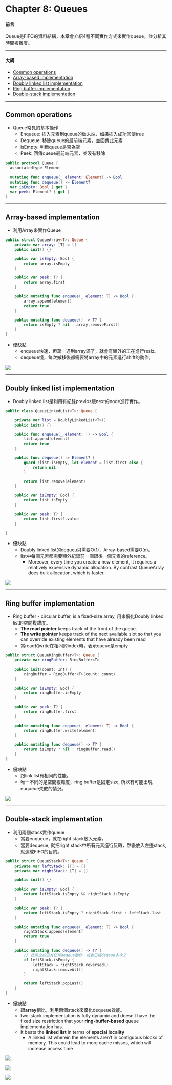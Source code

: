 # Chapter 8: Queues

#### 前言

Queue是FIFO的資料結構，本章會介紹4種不同實作方式來實作queue，並分析其時間複雜度。

------

#### 大綱

- [Common operations](#1)
- [Array-based implementation](#2)
- [Doubly linked list implementation](#3)
- [Ring buffer implementation](#4)
- [Double-stack implementation](#5)

------

<h2 id="1">Common operations</h2>

- Queue常見的基本操作
  - Enqueue: 插入元素到queue的做末端，如果插入成功回傳true
  - Dequeue: 移除queue的最前端元素，並回傳此元素
  - isEmpty: 判斷queue是否為空
  - Peek: 回傳queue最前端元素，並沒有移除

```swift
public protocol Queue {
  associatedtype Element
  
  mutating func enqueue(_ element: Element) -> Bool
  mutating func dequeue() -> Element?
  var isEmpty: Bool { get }
  var peek: Element? { get }
}
```



------



<h2 id="2">Array-based implementation</h2>

- 利用Array來實作Queue

```swift
public struct QueueArray<T>: Queue {
    private var array: [T] = []
    public init() {}

    public var isEmpty: Bool {
        return array.isEmpty
    }

    public var peek: T? {
        return array.first
    }

    public mutating func enqueue(_ element: T) -> Bool {
        array.append(element)
        return true
    }

    public mutating func dequeue() -> T? {
        return isEmpty ? nil : array.removeFirst()
    }
}
```

- 優缺點
  - enqueue快速，但萬一遇到array滿了，就會有額外的工在進行resiz。
  - dequeue慢，每次搬移後都需要將array中的元素進行shift的動作。

![](../.gitbook/assets/192.png)

------



<h2 id="3">Doubly linked list implementation</h2>

- Doubly linked list是利用有紀錄previos跟next的node進行實作。

```Swift
public class QueueLinkedList<T>: Queue {

    private var list = DoublyLinkedList<T>()
    public init() {}

    public func enqueue(_ element: T) -> Bool {
        list.append(element)
        return true
    }

    public func dequeue() -> Element? {
        guard !list.isEmpty, let element = list.first else {
            return nil
        }

        return list.remove(element)
    }

    public var isEmpty: Bool {
        return list.isEmpty
    }

    public var peek: T? {
        return list.first?.value
    }

}
```

- 優缺點
  - Doubly linked list的dequeu只需要O(1)，Array-based需要O(n)。
  - list中每個元素都需要額外紀錄前一個跟後一個元素的reference。
    - Moreover, every time you create a new element, it requires a relatively expensive dynamic allocation. By contrast QueueArray does bulk allocation, which is faster.

![](../.gitbook/assets/193.png)

------



<h2 id="4">Ring buffer implementation</h2>

- Ring buffer - circular buffer, is a fixed-size array, 用來優化Doubly linked list的空間複雜度。
  - **The read pointer** keeps track of the front of the queue.
  - **The write pointer** keeps track of the next available slot so that you can override existing elements that have already been read
  - 當read和write在相同的index時，表示queue是empty

```swift
public struct QueueRingBuffer<T>: Queue {
    private var ringBuffer: RingBuffer<T>

    public init(count: Int) {
        ringBuffer = RingBuffer<T>(count: count)
    }

    public var isEmpty: Bool {
        return ringBuffer.isEmpty
    }

    public var peek: T? {
        return ringBuffer.first
    }

    public mutating func enqueue(_ element: T) -> Bool {
        return ringBuffer.write(element)
    }

    public mutating func dequeue() -> T? {
        return isEmpty ? nil : ringBuffer.read()
    }
}
```

- 優缺點
  - 跟link list有相同的性能。
  - 唯一不同的是空間複雜度，ring buffer是固定size, 所以有可能出現euqueue失敗的情況。

![](../.gitbook/assets/194.png)

------



<h2 id="5">Double-stack implementation</h2>

- 利用兩個stack實作queue
  - 當要enqueue，就在right stack放入元素。
  - 當要dequeue, 就把right stack中所有元素進行反轉，然後放入左邊stack, 就達成FIFO的目的。

```swift
public struct QueueStack<T>: Queue {
    private var leftStack: [T] = []
    private var rightStack: [T] = []

    public init() {}

    public var isEmpty: Bool {
        return leftStack.isEmpty && rightStack.isEmpty
    }

    public var peek: T? {
        return leftStack.isEmpty ? rightStack.first : leftStack.last
    }

    public mutating func enqueue(_ element: T) -> Bool {
        rightStack.append(element)
        return true
    }

    public mutating func dequeue() -> T? {
        // 表示之前沒有任何deqeue動作，或者已經deqeue多次了
        if leftStack.isEmpty {
            leftStack = rightStack.reversed()
            rightStack.removeAll()
        }

        return leftStack.popLast()
    }
}
```

- 優缺點
  - 跟**array**相比，利用兩個stack來優化dequeue效能。
  - two-stack implementation is fully dynamic and doesn’t have the fixed size restriction that your **ring-buffer-based** queue implementation has.
  - It beats the **linked list** in terms of **spacial locality**
    - A linked list wherein the elements aren’t in contiguous blocks of memory. This could lead to more cache misses, which will increase access time

![](../.gitbook/assets/195.png)

![](../.gitbook/assets/196.png)

![](../.gitbook/assets/197.png)